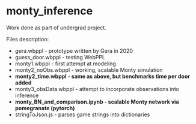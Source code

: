 # monty_inference

Work done as part of undergrad project.

Files description:
- gera.wbppl - prototype written by Gera in 2020
- guess_door.wbppl - testing WebPPL
- monty1.wbppl - first attempt at modeling
- monty2_noObs.wbppl - working, scalable Monty simulation
- **monty2_time.wbppl - same as above, but benchmarks time per door added**
- monty3_obsData.wbppl - attempt to incorporate observations into inference
- **monty_BN_and_comparison.ipynb - scalable Monty network via pomegranate (pytorch)**
- stringToJson.js - parses game strings into dictionaries
